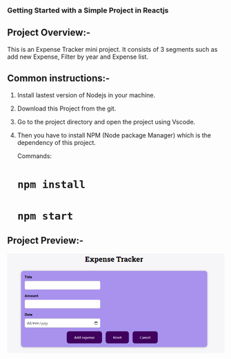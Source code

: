 ### Getting Started with a Simple Project in Reactjs

## Project Overview:-
 
This is an Expense Tracker mini project.
It consists of 3 segments such as add new Expense, Filter by year and Expense list.

## Common instructions:-

1. Install lastest version of Nodejs in your machine.
2. Download this Project from the git.
3. Go to the project directory and open the project using Vscode.
4. Then you have to install NPM (Node package Manager) which is the dependency of this project.

    Commands:

    # `npm install`
    # `npm start`

## Project Preview:-

![Alt text](image.png)